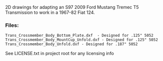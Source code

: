 2D drawings for adapting an S97 2009 Ford Mustang Tremec T5 Transmission to work in a 1967-82 Fiat 124. 

### Files:
```
Trans_Crossmember_Body_Bottom_Plate.dxf  - Designed for .125" 5052
Trans_Crossmember_Body_MountCup_Unfold.dxf - Designed for .125" 5052
Trans_Crossmember_Body_Unfold.dxf - Designed for .187" 5052

```

See LICENSE.txt in project root for any licensing info
